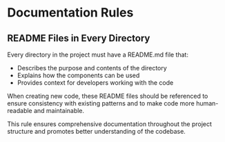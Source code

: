 # Documentation Rules

## README Files in Every Directory

Every directory in the project must have a README.md file that:

- Describes the purpose and contents of the directory
- Explains how the components can be used
- Provides context for developers working with the code

When creating new code, these README files should be referenced to ensure consistency with existing patterns and to make code more human-readable and maintainable.

This rule ensures comprehensive documentation throughout the project structure and promotes better understanding of the codebase.